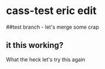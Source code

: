 # cass-test eric edit

##test branch - let's merge some crap
## it this working?
What the heck
let's try this again